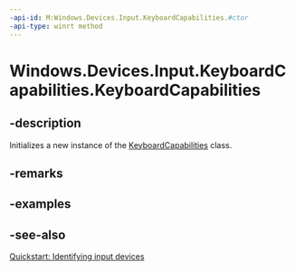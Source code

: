 ```yaml
---
-api-id: M:Windows.Devices.Input.KeyboardCapabilities.#ctor
-api-type: winrt method
---
```


<!-- Method syntax
public KeyboardCapabilities()
-->

# Windows.Devices.Input.KeyboardCapabilities.KeyboardCapabilities

## -description
Initializes a new instance of the [KeyboardCapabilities](keyboardcapabilities_keyboardcapabilities_1221375020.md) class.

## -remarks

## -examples

## -see-also
[Quickstart: Identifying input devices](https://docs.microsoft.com/windows/uwp/design/input/identify-input-devices)